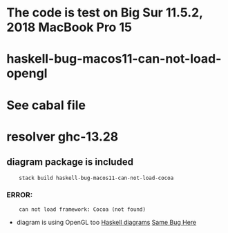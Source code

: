 # The code is test on Big Sur 11.5.2, 2018 MacBook Pro 15
# haskell-bug-macos11-can-not-load-opengl
# See cabal file

# resolver ghc-13.28
## diagram package is included
```
    stack build haskell-bug-macos11-can-not-load-cocoa
```

### ERROR:
```
    can not load framework: Cocoa (not found)
```
* diagram is using OpenGL too
[Haskell diagrams](https://hackage.haskell.org/package/diagrams)
[Same Bug Here](https://github.com/bravit/hid-examples/issues/7)
